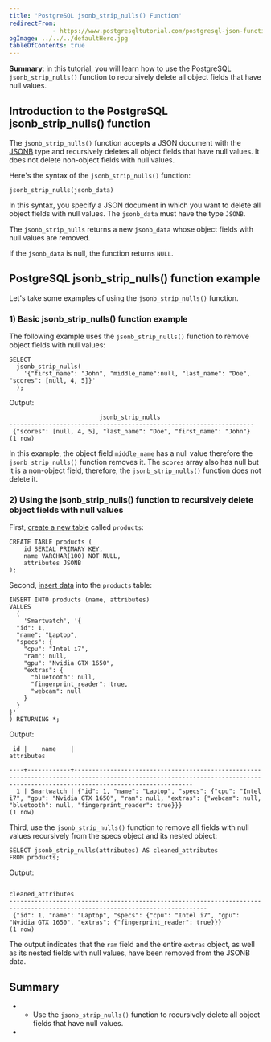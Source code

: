 ```yaml
---
title: 'PostgreSQL jsonb_strip_nulls() Function'
redirectFrom: 
            - https://www.postgresqltutorial.com/postgresql-json-functions/postgresql-jsonb_strip_nulls/
ogImage: ../../../defaultHero.jpg
tableOfContents: true
---
```


**Summary**: in this tutorial, you will learn how to use the PostgreSQL `jsonb_strip_nulls()` function to recursively delete all object fields that have null values.



## Introduction to the PostgreSQL jsonb_strip_nulls() function



The `jsonb_strip_nulls()` function accepts a JSON document with the [JSONB](https://www.postgresqltutorial.com/postgresql-tutorial/postgresql-json/) type and recursively deletes all object fields that have null values. It does not delete non-object fields with null values.



Here's the syntax of the `jsonb_strip_nulls()` function:



```
jsonb_strip_nulls(jsonb_data)
```



In this syntax, you specify a JSON document in which you want to delete all object fields with null values. The `jsonb_data` must have the type `JSONB`.



The `jsonb_strip_nulls` returns a new `jsonb_data` whose object fields with null values are removed.



If the `jsonb_data` is null, the function returns `NULL`.



## PostgreSQL jsonb_strip_nulls() function example



Let's take some examples of using the `jsonb_strip_nulls()` function.



### 1) Basic jsonb_strip_nulls() function example



The following example uses the `jsonb_strip_nulls()` function to remove object fields with null values:



```
SELECT
  jsonb_strip_nulls(
    '{"first_name": "John", "middle_name":null, "last_name": "Doe", "scores": [null, 4, 5]}'
  );
```



Output:



```
                         jsonb_strip_nulls
--------------------------------------------------------------------
 {"scores": [null, 4, 5], "last_name": "Doe", "first_name": "John"}
(1 row)
```



In this example, the object field `middle_name` has a null value therefore the `jsonb_strip_nulls()` function removes it. The `scores` array also has null but it is a non-object field, therefore, the `jsonb_strip_nulls()` function does not delete it.



### 2) Using the jsonb_strip_nulls() function to recursively delete object fields with null values



First, [create a new table](https://www.postgresqltutorial.com/postgresql-tutorial/postgresql-create-table/) called `products`:



```
CREATE TABLE products (
    id SERIAL PRIMARY KEY,
    name VARCHAR(100) NOT NULL,
    attributes JSONB
);
```



Second, [insert data](https://www.postgresqltutorial.com/postgresql-tutorial/postgresql-insert/) into the `products` table:



```
INSERT INTO products (name, attributes)
VALUES
  (
    'Smartwatch', '{
  "id": 1,
  "name": "Laptop",
  "specs": {
    "cpu": "Intel i7",
    "ram": null,
    "gpu": "Nvidia GTX 1650",
    "extras": {
      "bluetooth": null,
      "fingerprint_reader": true,
      "webcam": null
    }
  }
}'
) RETURNING *;
```



Output:



```
 id |    name    |                                                                                 attributes

----+------------+-----------------------------------------------------------------------------------------------------------------------------------------------------------------------------
  1 | Smartwatch | {"id": 1, "name": "Laptop", "specs": {"cpu": "Intel i7", "gpu": "Nvidia GTX 1650", "ram": null, "extras": {"webcam": null, "bluetooth": null, "fingerprint_reader": true}}}
(1 row)
```



Third, use the `jsonb_strip_nulls()` function to remove all fields with null values recursively from the specs object and its nested object:



```
SELECT jsonb_strip_nulls(attributes) AS cleaned_attributes
FROM products;
```



Output:



```
                                                     cleaned_attributes
-----------------------------------------------------------------------------------------------------------------------------
 {"id": 1, "name": "Laptop", "specs": {"cpu": "Intel i7", "gpu": "Nvidia GTX 1650", "extras": {"fingerprint_reader": true}}}
(1 row)
```



The output indicates that the `ram` field and the entire `extras` object, as well as its nested fields with null values, have been removed from the JSONB data.



## Summary



- - Use the `jsonb_strip_nulls()` function to recursively delete all object fields that have null values.
- 
